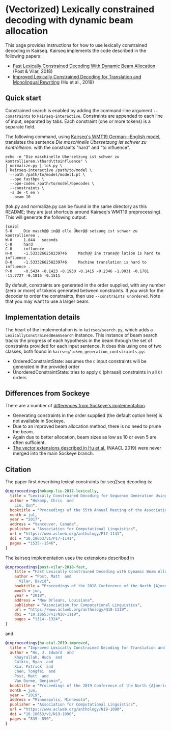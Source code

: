 # (Vectorized) Lexically constrained decoding with dynamic beam allocation

This page provides instructions for how to use lexically constrained decoding in Kairseq.
Kairseq implements the code described in the following papers:

* [Fast Lexically Constrained Decoding With Dynamic Beam Allocation](https://www.aclweb.org/anthology/N18-1119/) (Post & Vilar, 2018)
* [Improved Lexically Constrained Decoding for Translation and Monolingual Rewriting](https://www.aclweb.org/anthology/N19-1090/) (Hu et al., 2019)

## Quick start

Constrained search is enabled by adding the command-line argument `--constraints` to `kairseq-interactive`.
Constraints are appended to each line of input, separated by tabs. Each constraint (one or more tokens)
is a separate field.

The following command, using [Kairseq's WMT19 German--English model](https://github.com/pytorch/kairseq/blob/main/examples/wmt19/README.md),
translates the sentence *Die maschinelle Übersetzung ist schwer zu kontrollieren.* with the constraints
"hard" and "to influence".

    echo -e "Die maschinelle Übersetzung ist schwer zu kontrollieren.\thard\ttoinfluence" \
    | normalize.py | tok.py \
    | kairseq-interactive /path/to/model \
      --path /path/to/model/model1.pt \
      --bpe fastbpe \
      --bpe-codes /path/to/model/bpecodes \
      --constraints \
      -s de -t en \
      --beam 10

(tok.py and normalize.py can be found in the same directory as this README; they are just shortcuts around Kairseq's WMT19 preprocessing).
This will generate the following output:

    [snip]
    S-0     Die masch@@ in@@ elle Über@@ setzung ist schwer zu kontrollieren .
    W-0     1.844   seconds
    C-0     hard
    C-0     influence
    H-0     -1.5333266258239746     Mach@@ ine trans@@ lation is hard to influence .
    D-0     -1.5333266258239746     Machine translation is hard to influence .
    P-0     -0.5434 -0.1423 -0.1930 -0.1415 -0.2346 -1.8031 -0.1701 -11.7727 -0.1815 -0.1511

By default, constraints are generated in the order supplied, with any number (zero or more) of tokens generated
between constraints. If you wish for the decoder to order the constraints, then use `--constraints unordered`.
Note that you may want to use a larger beam.

## Implementation details

The heart of the implementation is in `kairseq/search.py`, which adds a `LexicallyConstrainedBeamSearch` instance.
This instance of beam search tracks the progress of each hypothesis in the beam through the set of constraints
provided for each input sentence. It does this using one of two classes, both found in `kairseq/token_generation_contstraints.py`:

* OrderedConstraintState: assumes the `C` input constraints will be generated in the provided order
* UnorderedConstraintState: tries to apply `C` (phrasal) constraints in all `C!` orders

## Differences from Sockeye

There are a number of [differences from Sockeye's implementation](https://awslabs.github.io/sockeye/inference.html#lexical-constraints).

* Generating constraints in the order supplied (the default option here) is not available in Sockeye.
* Due to an improved beam allocation method, there is no need to prune the beam.
* Again due to better allocation, beam sizes as low as 10 or even 5 are often sufficient.
* [The vector extensions described in Hu et al.](https://github.com/edwardjhu/sockeye/tree/trie_constraints) (NAACL 2019) were never merged
  into the main Sockeye branch.

## Citation

The paper first describing lexical constraints for seq2seq decoding is:

```bibtex
@inproceedings{hokamp-liu-2017-lexically,
  title = "Lexically Constrained Decoding for Sequence Generation Using Grid Beam Search",
  author = "Hokamp, Chris  and
    Liu, Qun",
  booktitle = "Proceedings of the 55th Annual Meeting of the Association for Computational Linguistics (Volume 1: Long Papers)",
  month = jul,
  year = "2017",
  address = "Vancouver, Canada",
  publisher = "Association for Computational Linguistics",
  url = "https://www.aclweb.org/anthology/P17-1141",
  doi = "10.18653/v1/P17-1141",
  pages = "1535--1546",
}
```

The kairseq implementation uses the extensions described in

```bibtex
@inproceedings{post-vilar-2018-fast,
    title = "Fast Lexically Constrained Decoding with Dynamic Beam Allocation for Neural Machine Translation",
    author = "Post, Matt  and
      Vilar, David",
    booktitle = "Proceedings of the 2018 Conference of the North {A}merican Chapter of the Association for Computational Linguistics: Human Language Technologies, Volume 1 (Long Papers)",
    month = jun,
    year = "2018",
    address = "New Orleans, Louisiana",
    publisher = "Association for Computational Linguistics",
    url = "https://www.aclweb.org/anthology/N18-1119",
    doi = "10.18653/v1/N18-1119",
    pages = "1314--1324",
}
```

and

```bibtex
@inproceedings{hu-etal-2019-improved,
  title = "Improved Lexically Constrained Decoding for Translation and Monolingual Rewriting",
  author = "Hu, J. Edward  and
    Khayrallah, Huda  and
    Culkin, Ryan  and
    Xia, Patrick  and
    Chen, Tongfei  and
    Post, Matt  and
    Van Durme, Benjamin",
  booktitle = "Proceedings of the 2019 Conference of the North {A}merican Chapter of the Association for Computational Linguistics: Human Language Technologies, Volume 1 (Long and Short Papers)",
  month = jun,
  year = "2019",
  address = "Minneapolis, Minnesota",
  publisher = "Association for Computational Linguistics",
  url = "https://www.aclweb.org/anthology/N19-1090",
  doi = "10.18653/v1/N19-1090",
  pages = "839--850",
}
```
